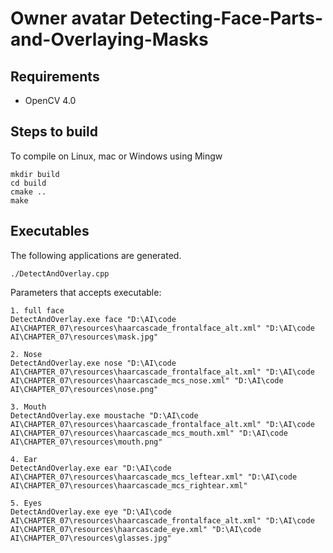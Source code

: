 # Owner avatar Detecting-Face-Parts-and-Overlaying-Masks

## Requirements

- OpenCV 4.0

## Steps to build

To compile on Linux, mac or Windows using Mingw

```
mkdir build
cd build
cmake ..
make
```

## Executables

The following applications are generated.

```
./DetectAndOverlay.cpp

```

Parameters that accepts executable:

```
1. full face
DetectAndOverlay.exe face "D:\AI\code AI\CHAPTER_07\resources\haarcascade_frontalface_alt.xml" "D:\AI\code AI\CHAPTER_07\resources\mask.jpg"

2. Nose
DetectAndOverlay.exe nose "D:\AI\code AI\CHAPTER_07\resources\haarcascade_frontalface_alt.xml" "D:\AI\code AI\CHAPTER_07\resources\haarcascade_mcs_nose.xml" "D:\AI\code AI\CHAPTER_07\resources\nose.png"

3. Mouth
DetectAndOverlay.exe moustache "D:\AI\code AI\CHAPTER_07\resources\haarcascade_frontalface_alt.xml" "D:\AI\code AI\CHAPTER_07\resources\haarcascade_mcs_mouth.xml" "D:\AI\code AI\CHAPTER_07\resources\mouth.png"

4. Ear
DetectAndOverlay.exe ear "D:\AI\code AI\CHAPTER_07\resources\haarcascade_mcs_leftear.xml" "D:\AI\code AI\CHAPTER_07\resources\haarcascade_mcs_rightear.xml"

5. Eyes
DetectAndOverlay.exe eye "D:\AI\code AI\CHAPTER_07\resources\haarcascade_frontalface_alt.xml" "D:\AI\code AI\CHAPTER_07\resources\haarcascade_eye.xml" "D:\AI\code AI\CHAPTER_07\resources\glasses.jpg"

```
